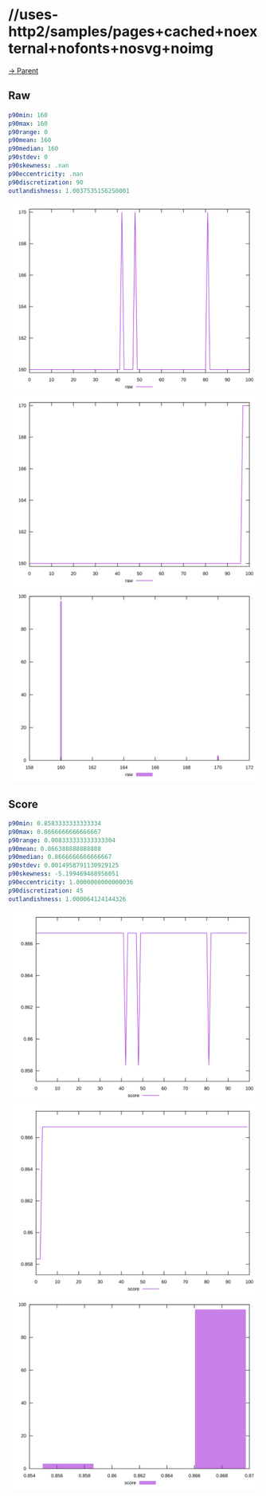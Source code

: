 
# //uses-http2/samples/pages+cached+noexternal+nofonts+nosvg+noimg

[→ Parent](../..)


## Raw


```yaml
p90min: 160
p90max: 160
p90range: 0
p90mean: 160
p90median: 160
p90stdev: 0
p90skewness: .nan
p90eccentricity: .nan
p90discretization: 90
outlandishness: 1.0037535156250001

```

![PLOT: raw-values](./raw/values.svg)![PLOT: raw-sorted](./raw/sorted.svg)![PLOT: raw-histogram](./raw/histogram.svg)
## Score


```yaml
p90min: 0.8583333333333334
p90max: 0.8666666666666667
p90range: 0.008333333333333304
p90mean: 0.866388888888888
p90median: 0.8666666666666667
p90stdev: 0.0014958791130929125
p90skewness: -5.199469468956051
p90eccentricity: 1.0000000000000036
p90discretization: 45
outlandishness: 1.000064124144326

```

![PLOT: score-values](./score/values.svg)![PLOT: score-sorted](./score/sorted.svg)![PLOT: score-histogram](./score/histogram.svg)
